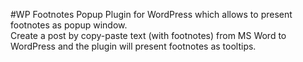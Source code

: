 #WP Footnotes Popup
Plugin for WordPress which allows to present footnotes as popup window.  
Create a post by copy-paste text (with footnotes) from MS Word to WordPress and the plugin will present footnotes as 
tooltips.